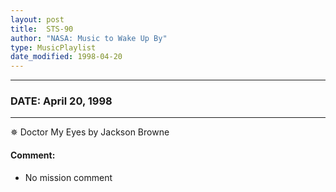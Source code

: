 ```yaml
---
layout: post
title:  STS-90
author: "NASA: Music to Wake Up By"
type: MusicPlaylist
date_modified: 1998-04-20
---
```


----
### DATE: April 20, 1998
----
✵ Doctor My Eyes by Jackson Browne

#### Comment:
* No mission comment
